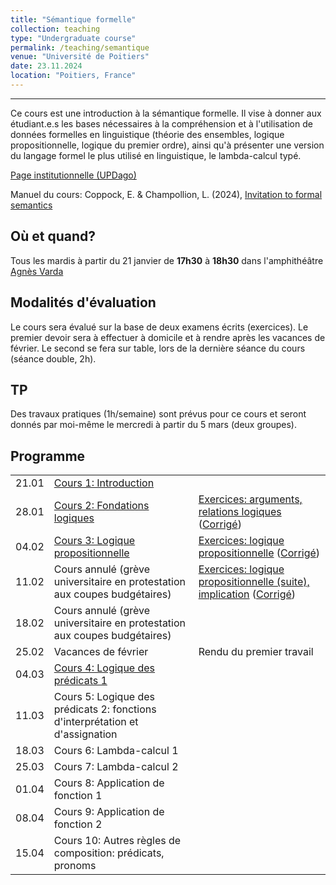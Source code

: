```yaml
---
title: "Sémantique formelle"
collection: teaching
type: "Undergraduate course"
permalink: /teaching/semantique
venue: "Université de Poitiers"
date: 23.11.2024
location: "Poitiers, France"
---
```


-----------------------------------------------------------------------------------------------

Ce cours est une introduction à la sémantique formelle. Il vise à donner aux étudiant.e.s les bases nécessaires à la compréhension et à l'utilisation de données formelles en linguistique (théorie des ensembles, logique propositionnelle, logique du premier ordre), ainsi qu'à présenter une version du langage formel le plus utilisé en linguistique, le lambda-calcul typé.

[Page institutionnelle (UPDago)](https://updago.univ-poitiers.fr/course/view.php?id=8422)

Manuel du cours: Coppock, E. & Champollion, L. (2024), [Invitation to formal semantics](https://eecoppock.info/bootcamp/semantics-boot-camp.pdf)

## Où et quand?
Tous les mardis à partir du 21 janvier de **17h30** à **18h30** dans l'amphithéâtre [Agnès Varda](https://www.youtube.com/watch?v=sRR0_VJFqwg)


## Modalités d'évaluation
Le cours sera évalué sur la base de deux examens écrits (exercices). Le premier devoir sera à effectuer à domicile et à rendre après les vacances de février. Le second se fera sur table, lors de la dernière séance du cours (séance double, 2h).

## TP
Des travaux pratiques (1h/semaine) sont prévus pour ce cours et seront donnés par moi-même le mercredi à partir du 5 mars (deux groupes).



## Programme

|   |                  |  |
|---|------------------|--|
| 21.01 | [Cours 1: Introduction](./semantique/cours/Sem_1_Intro.pdf)     | |
| 28.01 | [Cours 2: Fondations logiques](./semantique/cours/Sem_2_Fondations.pdf) | [Exercices: arguments, relations logiques](/semantique/exercices/Ex1/) ([Corrigé](/semantique/exercices/Ex1_Corr/)) |
| 04.02 | [Cours 3: Logique propositionnelle](./semantique/cours/Sem_3_LP.pdf)     | [Exercices: logique propositionnelle](/semantique/exercices/Ex2/) ([Corrigé](/semantique/exercices/Ex2_Corr/)) |
| 11.02 | Cours annulé (grève universitaire en protestation aux coupes budgétaires)      | [Exercices: logique propositionnelle (suite), implication](/semantique/exercices/Ex3/) ([Corrigé](/semantique/exercices/Ex3_Corr/)) | |
| 18.02 | Cours annulé (grève universitaire en protestation aux coupes budgétaires)   | |
| 25.02 | Vacances de février     | Rendu du premier travail |
| 04.03 | [Cours 4: Logique des prédicats 1](./semantique/cours/Sem_4_LPred.pdf)    |  |
| 11.03 | Cours 5: Logique des prédicats 2: fonctions d'interprétation et d'assignation |  |
| 18.03 | Cours 6: Lambda-calcul 1 |  |
| 25.03 | Cours 7: Lambda-calcul 2  |  |
| 01.04 | Cours 8: Application de fonction 1  |  |
| 08.04 | Cours 9: Application de fonction 2  |  |
| 15.04 | Cours 10: Autres règles de composition: prédicats, pronoms  |   |
